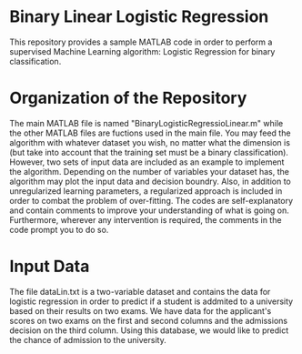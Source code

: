 # Binary Linear Logistic Regression
This repository provides a sample MATLAB code in order to perform a supervised Machine Learning algorithm: Logistic Regression for binary classification.

# Organization of the Repository
The main MATLAB file is named "BinaryLogisticRegressioLinear.m" while the other MATLAB files are fuctions used in the main file. You may feed the algorithm with whatever dataset you wish, no matter what the dimension is (but take into account that the training set must be a binary classification). However, two sets of input data are included as an example to implement the algorithm. Depending on the number of variables your dataset has, the algorithm may plot the input data and decision boundry. Also, in addition to unregularized learning parameters, a regularized approach is included in order to combat the problem of over-fitting. The codes are self-explanatory and contain comments to improve your understanding of what is going on. Furthermore, wherever any intervention is required, the comments in the code prompt you to do so.

# Input Data
The file dataLin.txt is a two-variable dataset and contains the data for logistic regression in order to predict if a student is addmited to a university based on their results on two exams. We have data for the applicant's scores on two exams on the first and second columns and the admissions decision on the third column. Using this database, we would like to predict the chance of admission to the university.
